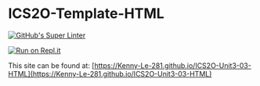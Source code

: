 # ICS2O-Template-HTML

[![GitHub's Super Linter](https://github.com/Kenny-Le-281/ICS2O-Unit3-03-HTML/workflows/GitHub's%20Super%20Linter/badge.svg)](https://github.com/Kenny-Le-281/ICS2O-Unit3-03-HTML/actions)

[![Run on Repl.it](https://repl.it/badge/github/Kenny-Le-281/ICS2O-Unit3-03-HTML)](https://repl.it/github/Kenny-Le-281/ICS2O-Unit3-03-HTML)

This site can be found at: [https://Kenny-Le-281.github.io/ICS2O-Unit3-03-HTML](https://Kenny-Le-281.github.io/ICS2O-Unit3-03-HTML)
